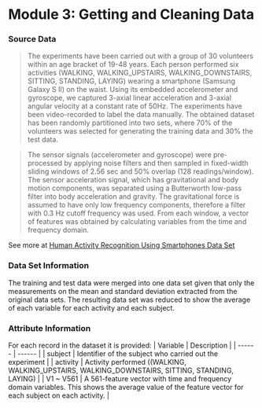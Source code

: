 # Module 3: Getting and Cleaning Data

### Source Data

> The experiments have been carried out with a group of 30 volunteers within an age bracket of 19-48 years. Each person performed six activities (WALKING, WALKING_UPSTAIRS, WALKING_DOWNSTAIRS, SITTING, STANDING, LAYING) wearing a smartphone (Samsung Galaxy S II) on the waist. Using its embedded accelerometer and gyroscope, we captured 3-axial linear acceleration and 3-axial angular velocity at a constant rate of 50Hz. The experiments have been video-recorded to label the data manually. The obtained dataset has been randomly partitioned into two sets, where 70% of the volunteers was selected for generating the training data and 30% the test data.

>The sensor signals (accelerometer and gyroscope) were pre-processed by applying noise filters and then sampled in fixed-width sliding windows of 2.56 sec and 50% overlap (128 readings/window). The sensor acceleration signal, which has gravitational and body motion components, was separated using a Butterworth low-pass filter into body acceleration and gravity. The gravitational force is assumed to have only low frequency components, therefore a filter with 0.3 Hz cutoff frequency was used. From each window, a vector of features was obtained by calculating variables from the time and frequency domain.

See more at [Human Activity Recognition Using Smartphones Data Set](http://archive.ics.uci.edu/ml/datasets/Human+Activity+Recognition+Using+Smartphones)

### Data Set Information

The training and test data were merged into one data set given that only the measurements on the mean and standard deviation extracted from the original data sets. The resulting data set was reduced to show the average of each variable for each activity and each subject.


### Attribute Information
For each record in the dataset it is provided:
| Variable | Description |
| ------ | ------ |
| subject | Identifier of the subject who carried out the experiment |
| activity | Activity performed ((WALKING, WALKING_UPSTAIRS, WALKING_DOWNSTAIRS, SITTING, STANDING, LAYING) |
| V1 ~ V561 | A 561-feature vector with time and frequency domain variables. This shows the average value of the feature vector for each subject on each activity. |

